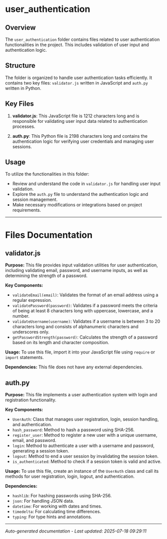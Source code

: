# user_authentication

## Overview
The `user_authentication` folder contains files related to user authentication functionalities in the project. This includes validation of user input and authentication logic.

## Structure
The folder is organized to handle user authentication tasks efficiently. It contains two key files: `validator.js` written in JavaScript and `auth.py` written in Python.

## Key Files
1. **validator.js**: This JavaScript file is 1212 characters long and is responsible for validating user input data related to authentication processes.
   
2. **auth.py**: This Python file is 2198 characters long and contains the authentication logic for verifying user credentials and managing user sessions.

## Usage
To utilize the functionalities in this folder:
- Review and understand the code in `validator.js` for handling user input validation.
- Explore the `auth.py` file to understand the authentication logic and session management.
- Make necessary modifications or integrations based on project requirements.

---

# Files Documentation

## validator.js

**Purpose:** This file provides input validation utilities for user authentication, including validating email, password, and username inputs, as well as determining the strength of a password.

**Key Components:**
- `validateEmail(email)`: Validates the format of an email address using a regular expression.
- `validatePassword(password)`: Validates if a password meets the criteria of being at least 8 characters long with uppercase, lowercase, and a number.
- `validateUsername(username)`: Validates if a username is between 3 to 20 characters long and consists of alphanumeric characters and underscores only.
- `getPasswordStrength(password)`: Calculates the strength of a password based on its length and character composition.

**Usage:** To use this file, import it into your JavaScript file using `require` or `import` statements.

**Dependencies:** This file does not have any external dependencies.

## auth.py

**Purpose:** This file implements a user authentication system with login and registration functionality.

**Key Components:**
- `UserAuth`: Class that manages user registration, login, session handling, and authentication.
- `hash_password`: Method to hash a password using SHA-256.
- `register_user`: Method to register a new user with a unique username, email, and password.
- `login`: Method to authenticate a user with a username and password, generating a session token.
- `logout`: Method to end a user session by invalidating the session token.
- `is_authenticated`: Method to check if a session token is valid and active.

**Usage:** To use this file, create an instance of the `UserAuth` class and call its methods for user registration, login, logout, and authentication.

**Dependencies:** 
- `hashlib`: For hashing passwords using SHA-256.
- `json`: For handling JSON data.
- `datetime`: For working with dates and times.
- `timedelta`: For calculating time differences.
- `typing`: For type hints and annotations.

---
*Auto-generated documentation - Last updated: 2025-07-18 09:29:11*
